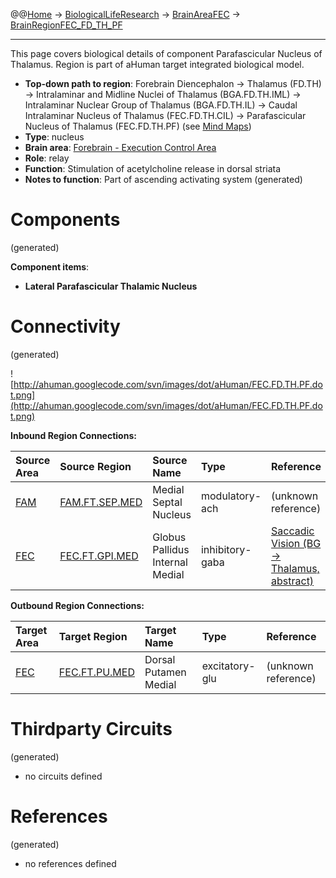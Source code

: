 @@[Home](Home.md) -> [BiologicalLifeResearch](BiologicalLifeResearch.md) -> [BrainAreaFEC](BrainAreaFEC.md) -> [BrainRegionFEC\_FD\_TH\_PF](BrainRegionFEC_FD_TH_PF.md)

---


This page covers biological details of component Parafascicular Nucleus of Thalamus.
Region is part of aHuman target integrated biological model.

  * **Top-down path to region**: Forebrain Diencephalon -> Thalamus (FD.TH) -> Intralaminar and Midline Nuclei of Thalamus (BGA.FD.TH.IML) -> Intralaminar Nuclear Group of Thalamus (BGA.FD.TH.IL) -> Caudal Intralaminar Nucleus of Thalamus (FEC.FD.TH.CIL) -> Parafascicular Nucleus of Thalamus (FEC.FD.TH.PF) (see [Mind Maps](OverallMindMaps.md))
  * **Type**: nucleus
  * **Brain area**: [Forebrain - Execution Control Area](BrainAreaFEC.md)
  * **Role**: relay
  * **Function**: Stimulation of acetylcholine release in dorsal striata
  * **Notes to function**: Part of ascending activating system
(generated)
# Components #
(generated)


**Component items**:
  * **Lateral Parafascicular Thalamic Nucleus**

# Connectivity #
(generated)


![http://ahuman.googlecode.com/svn/images/dot/aHuman/FEC.FD.TH.PF.dot.png](http://ahuman.googlecode.com/svn/images/dot/aHuman/FEC.FD.TH.PF.dot.png)

**Inbound Region Connections:**

| **Source Area** | **Source Region** | **Source Name** | **Type** | **Reference** |
|:----------------|:------------------|:----------------|:---------|:--------------|
| [FAM](BrainAreaFAM.md) | [FAM.FT.SEP.MED](BrainRegionFAM_FT_SEP_MED.md) | Medial Septal Nucleus | modulatory-ach | (unknown reference) |
| [FEC](BrainAreaFEC.md) | [FEC.FT.GPI.MED](BrainRegionFEC_FT_GPI_MED.md) | Globus Pallidus Internal Medial | inhibitory-gaba | [Saccadic Vision (BG -> Thalamus, abstract)](http://www.nature.com/nrn/journal/v5/n3/box/nrn1345_BX1.html) |

**Outbound Region Connections:**

| **Target Area** | **Target Region** | **Target Name** | **Type** | **Reference** |
|:----------------|:------------------|:----------------|:---------|:--------------|
| [FEC](BrainAreaFEC.md) | [FEC.FT.PU.MED](BrainRegionFEC_FT_PU_MED.md) | Dorsal Putamen Medial | excitatory-glu | (unknown reference) |

# Thirdparty Circuits #
(generated)

  * no circuits defined

# References #
(generated)

  * no references defined
